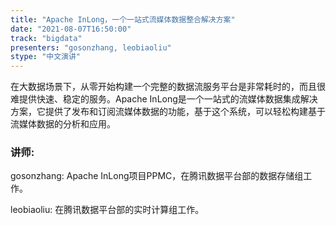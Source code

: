 ```yaml
---
title: "Apache InLong，一个一站式流媒体数据整合解决方案"
date: "2021-08-07T16:50:00" 
track: "bigdata"
presenters: "gosonzhang, leobiaoliu"
stype: "中文演讲"
---
```

在大数据场景下，从零开始构建一个完整的数据流服务平台是非常耗时的，而且很难提供快速、稳定的服务。Apache InLong是一个一站式的流媒体数据集成解决方案，它提供了发布和订阅流媒体数据的功能，基于这个系统，可以轻松构建基于流媒体数据的分析和应用。
 ### 讲师: 
 gosonzhang: Apache InLong项目PPMC，在腾讯数据平台部的数据存储组工作。

leobiaoliu: 在腾讯数据平台部的实时计算组工作。